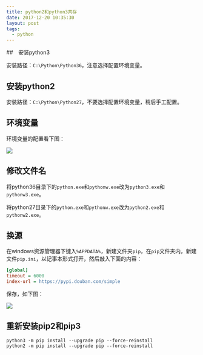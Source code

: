 ```yaml
---
title: python2和python3共存
date: 2017-12-20 10:35:30
layout: post
tags: 
  - python
---
```

##　安装python3

安装路径：`C:\Python\Python36`，注意选择配置环境变量。

## 安装python2

安装路径：`C:\Python\Python27`，不要选择配置环境变量，稍后手工配置。

## 环境变量

环境变量的配置看下图：
<!--more-->
![](https://qn.zhoutao.ren/TIM图片20171219230024.png)

## 修改文件名

将python36目录下的`python.exe`和`pythonw.exe`改为`python3.exe`和`pythonw3.exe`。

将python27目录下的`python.exe`和`pythonw.exe`改为`python2.exe`和`pythonw2.exe`。

## 换源

在windows资源管理器下键入`%APPDATA%`，新建文件夹`pip`，在`pip`文件夹内，新建文件`pip.ini`，以记事本形式打开，然后敲入下面的内容：

```ini
[global]
timeout = 6000
index-url = https://pypi.douban.com/simple
```

保存，如下图：

![](https://qn.zhoutao.ren/TIM截图20171219225508.png)

## 重新安装pip2和pip3

```
python3 -m pip install --upgrade pip --force-reinstall
python2 -m pip install --upgrade pip --force-reinstall
```